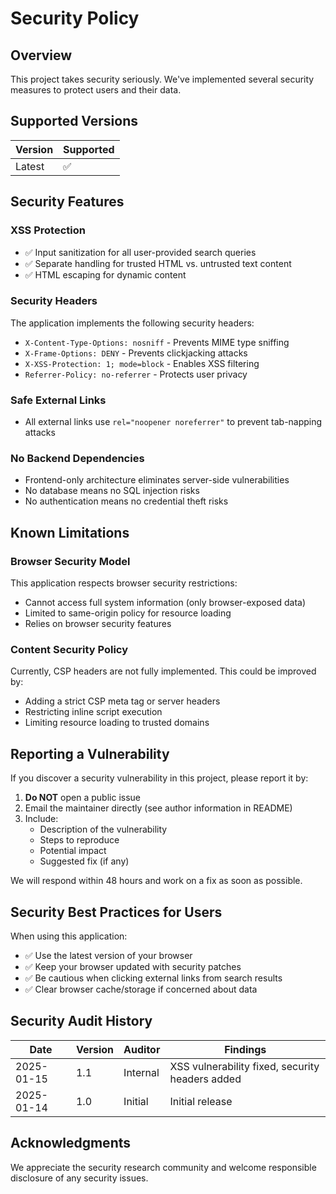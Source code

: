 # Security Policy

## Overview

This project takes security seriously. We've implemented several security measures to protect users and their data.

## Supported Versions

| Version | Supported          |
| ------- | ------------------ |
| Latest  | :white_check_mark: |

## Security Features

### XSS Protection
- ✅ Input sanitization for all user-provided search queries
- ✅ Separate handling for trusted HTML vs. untrusted text content
- ✅ HTML escaping for dynamic content

### Security Headers
The application implements the following security headers:
- `X-Content-Type-Options: nosniff` - Prevents MIME type sniffing
- `X-Frame-Options: DENY` - Prevents clickjacking attacks
- `X-XSS-Protection: 1; mode=block` - Enables XSS filtering
- `Referrer-Policy: no-referrer` - Protects user privacy

### Safe External Links
- All external links use `rel="noopener noreferrer"` to prevent tab-napping attacks

### No Backend Dependencies
- Frontend-only architecture eliminates server-side vulnerabilities
- No database means no SQL injection risks
- No authentication means no credential theft risks

## Known Limitations

### Browser Security Model
This application respects browser security restrictions:
- Cannot access full system information (only browser-exposed data)
- Limited to same-origin policy for resource loading
- Relies on browser security features

### Content Security Policy
Currently, CSP headers are not fully implemented. This could be improved by:
- Adding a strict CSP meta tag or server headers
- Restricting inline script execution
- Limiting resource loading to trusted domains

## Reporting a Vulnerability

If you discover a security vulnerability in this project, please report it by:

1. **Do NOT** open a public issue
2. Email the maintainer directly (see author information in README)
3. Include:
   - Description of the vulnerability
   - Steps to reproduce
   - Potential impact
   - Suggested fix (if any)

We will respond within 48 hours and work on a fix as soon as possible.

## Security Best Practices for Users

When using this application:
- ✅ Use the latest version of your browser
- ✅ Keep your browser updated with security patches
- ✅ Be cautious when clicking external links from search results
- ✅ Clear browser cache/storage if concerned about data

## Security Audit History

| Date | Version | Auditor | Findings |
|------|---------|---------|----------|
| 2025-01-15 | 1.1 | Internal | XSS vulnerability fixed, security headers added |
| 2025-01-14 | 1.0 | Initial | Initial release |

## Acknowledgments

We appreciate the security research community and welcome responsible disclosure of any security issues.
